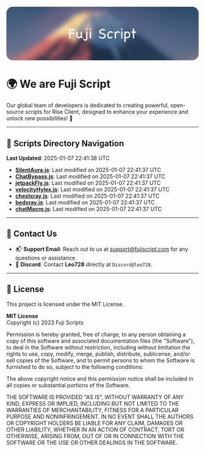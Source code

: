 ![Banner](.github/b.webp)

# 🌍 **We are Fuji Script**

Our global team of developers is dedicated to creating powerful, open-source scripts for Rise Client, designed to enhance your experience and unlock new possibilities! 🌟

---
<!-- SCRIPTS_NAVIGATION_START -->
## 📂 **Scripts Directory Navigation**

**Last Updated**: 2025-01-07 22:41:38 UTC

- **[SilentAura.js](scripts/SilentAura.js)**: Last modified on 2025-01-07 22:41:37 UTC
- **[ChatBypass.js](scripts/ChatBypass.js)**: Last modified on 2025-01-07 22:41:37 UTC
- **[jetpackFly.js](scripts/jetpackFly.js)**: Last modified on 2025-01-07 22:41:37 UTC
- **[velocityHylex.js](scripts/velocityHylex.js)**: Last modified on 2025-01-07 22:41:37 UTC
- **[chestxray.js](scripts/chestxray.js)**: Last modified on 2025-01-07 22:41:37 UTC
- **[bedxray.js](scripts/bedxray.js)**: Last modified on 2025-01-07 22:41:37 UTC
- **[chatMacro.js](scripts/chatMacro.js)**: Last modified on 2025-01-07 22:41:37 UTC

<!-- SCRIPTS_NAVIGATION_END -->

---

## 💬 **Contact Us**  
- 📬 **Support Email**: Reach out to us at [support@fujiscript.com](mailto:support@fujiscript.com) for any questions or assistance.  
- 💬 **Discord**: Contact **Leo728** directly at `Discord@leo728`.

---

## 📜 **License**

This project is licensed under the MIT License.  

**MIT License**  
Copyright (c) 2023 Fuji Scripts  

Permission is hereby granted, free of charge, to any person obtaining a copy of this software and associated documentation files (the "Software"), to deal in the Software without restriction, including without limitation the rights to use, copy, modify, merge, publish, distribute, sublicense, and/or sell copies of the Software, and to permit persons to whom the Software is furnished to do so, subject to the following conditions:  

The above copyright notice and this permission notice shall be included in all copies or substantial portions of the Software.  

THE SOFTWARE IS PROVIDED "AS IS", WITHOUT WARRANTY OF ANY KIND, EXPRESS OR IMPLIED, INCLUDING BUT NOT LIMITED TO THE WARRANTIES OF MERCHANTABILITY, FITNESS FOR A PARTICULAR PURPOSE AND NONINFRINGEMENT. IN NO EVENT SHALL THE AUTHORS OR COPYRIGHT HOLDERS BE LIABLE FOR ANY CLAIM, DAMAGES OR OTHER LIABILITY, WHETHER IN AN ACTION OF CONTRACT, TORT OR OTHERWISE, ARISING FROM, OUT OF OR IN CONNECTION WITH THE SOFTWARE OR THE USE OR OTHER DEALINGS IN THE SOFTWARE.  
